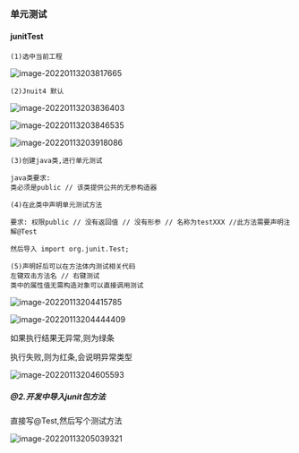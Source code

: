 ### 单元测试

#### junitTest

```
(1)选中当前工程
```

![image-20220113203817665](C:\Users\inui\AppData\Roaming\Typora\typora-user-images\image-20220113203817665.png)

```
(2)Jnuit4 默认
```

![image-20220113203836403](C:\Users\inui\AppData\Roaming\Typora\typora-user-images\image-20220113203836403.png)

![image-20220113203846535](C:\Users\inui\AppData\Roaming\Typora\typora-user-images\image-20220113203846535.png)

![image-20220113203918086](C:\Users\inui\AppData\Roaming\Typora\typora-user-images\image-20220113203918086.png)

```
(3)创建java类,进行单元测试

java类要求:
类必须是public // 该类提供公共的无参构造器 
```

```
(4)在此类中声明单元测试方法

要求: 权限public // 没有返回值 // 没有形参 // 名称为testXXX //此方法需要声明注解@Test

然后导入 import org.junit.Test;
```

```
(5)声明好后可以在方法体内测试相关代码
左键双击方法名 // 右键测试
类中的属性值无需构造对象可以直接调用测试
```

![image-20220113204415785](C:\Users\inui\AppData\Roaming\Typora\typora-user-images\image-20220113204420223.png)

![image-20220113204444409](C:\Users\inui\AppData\Roaming\Typora\typora-user-images\image-20220113204444409.png)

如果执行结果无异常,则为绿条

执行失败,则为红条,会说明异常类型

![image-20220113204605593](C:\Users\inui\AppData\Roaming\Typora\typora-user-images\image-20220113204605593.png)





##### @2.开发中导入junit包方法

直接写@Test,然后写个测试方法

![image-20220113205039321](C:\Users\inui\AppData\Roaming\Typora\typora-user-images\image-20220113205039321.png)